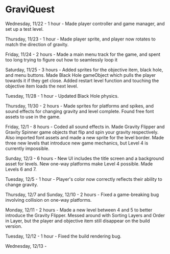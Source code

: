 # GraviQuest

Wednesday, 11/22 - 1 hour - Made player controller and game manager, and set up a test level.

Thursday, 11/23 - 1 hour - Made player sprite, and player now rotates to match the direction of gravity.

Friday, 11/24 - 2 hours - Made a main menu track for the game, and spent too long trying to figure out how to seamlessly loop it

Saturday, 11/25 - 3 hours - Added sprites for the objective item, black hole, and menu buttons.
	Made Black Hole gameObject which pulls the player towards it if they get close.
	Added restart level function and touching the objective item loads the next level.

Tuesday, 11/28 - 1 hour - Updated Black Hole physics.

Thursday, 11/30 - 2 hours - Made sprites for platforms and spikes, and sound effects for changing gravity and level complete.
	Found free font assets to use in the game.

 Friday, 12/1 - 8 hours - Coded all sound effects in.
	Made Gravity Flipper and Gravity Spinner game objects that flip and spin your gravity respectively.
	Also imported font assets and made a new sprite for the level border.
	Made three new levels that introduce new game mechanics, but Level 4 is currently impossible.

 Sunday, 12/3 - 6 hours - New UI includes the title screen and a background asset for levels.
 	New one-way platforms make Level 4 possible.
  	Made Levels 6 and 7.

Tuesday, 12/5 - 1 hour - Player's color now correctly reflects their ability to change gravity.

Thursday, 12/7 and Sunday, 12/10 - 2 hours - Fixed a game-breaking bug involving collision on one-way platforms.

Monday, 12/11 - 2 hours - Made a new level between 4 and 5 to better introduce the Gravity Flipper. Messed around with Sorting Layers and Order in Layer, but the player and objective item still disappear on the build version.

Tuesday, 12/12 - 1 hour - Fixed the build rendering bug.

Wednesday, 12/13 - 
